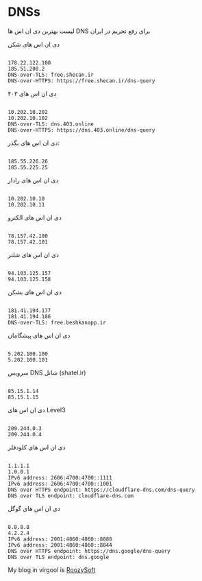 # DNSs
لیست بهترین دی ان اس ها DNS برای رفع تحریم در ایران





دی ان اس های شکن
```

178.22.122.100
185.51.200.2
DNS-over-TLS: free.shecan.ir
DNS-over-HTTPS: https://free.shecan.ir/dns-query

```

دی ان اس های ۴۰۳
```

10.202.10.202
10.202.10.102
DNS-over-TLS: dns.403.online
DNS-over-HTTPS: https://dns.403.online/dns-query

```

دی ان اس های بگذر:
```

185.55.226.26
185.55.225.25
```


دی ان اس های رادار
```

10.202.10.10
10.202.10.11
```


دی ان اس های الکترو
```

78.157.42.100
78.157.42.101
```


دی ان اس های شلتر
```

94.103.125.157
94.103.125.158
```


دی ان اس های بشکن
```

181.41.194.177
181.41.194.186
DNS-over-TLS: free.beshkanapp.ir
```


دی ان اس های پیشگامان
```

5.202.100.100
5.202.100.101 

```

سرویس DNS شاتل (shatel.ir)
```

85.15.1.14
85.15.1.15
```


دی ان اس های Level3
```

209.244.0.3
209.244.0.4
```


دی ان اس های کلودفلر
```

1.1.1.1
1.0.0.1
IPv6 address: 2606:4700:4700::1111
IPv6 address: 2606:4700:4700::1001
DNS over HTTPS endpoint: https://cloudflare-dns.com/dns-query
DNS over TLS endpoint: cloudflare-dns.com
```


دی ان اس های گوگل
```

8.8.8.8
4.2.2.4
IPv6 address: 2001:4860:4860::8888
IPv6 address: 2001:4860:4860::8844 
DNS over HTTPS endpoint: https://dns.google/dns-query
DNS over TLS endpoint: dns.google
```






My blog in virgool is [RoozySoft](https://virgool.io/@roozysoft)

